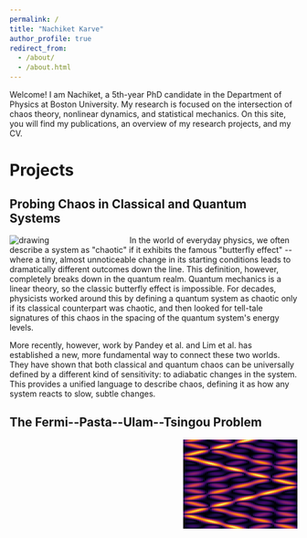 ```yaml
---
permalink: /
title: "Nachiket Karve"
author_profile: true
redirect_from: 
  - /about/
  - /about.html
---
```


Welcome! I am Nachiket, a 5th-year PhD candidate in the Department of Physics at Boston University. My research is focused on the intersection of chaos theory, nonlinear dynamics, and statistical mechanics. On this site, you will find my publications, an overview of my research projects, and my CV.

Projects
===

## Probing Chaos in Classical and Quantum Systems

<img align="left" src="/images/stdPhaseT.jpeg" alt="drawing" width="200" style="padding-right: 10px"/>

In the world of everyday physics, we often describe a system as "chaotic" if it exhibits the famous "butterfly effect" -- where a tiny, almost unnoticeable change in its starting conditions leads to dramatically different outcomes down the line. This definition, however, completely breaks down in the quantum realm. Quantum mechanics is a linear theory, so the classic butterfly effect is impossible. For decades, physicists worked around this by defining a quantum system as chaotic only if its classical counterpart was chaotic, and then looked for tell-tale signatures of this chaos in the spacing of the quantum system's energy levels.

More recently, however, work by Pandey et al. and Lim et al. has established a new, more fundamental way to connect these two worlds. They have shown that both classical and quantum chaos can be universally defined by a different kind of sensitivity: to adiabatic changes in the system. This provides a unified language to describe chaos, defining it as how any system reacts to slow, subtle changes.


## The Fermi--Pasta--Ulam--Tsingou Problem

<img align="right" src="/images/highlightImage.jpeg" alt="drawing" width="200"/>



